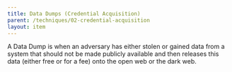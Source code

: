 ```yaml
---
title: Data Dumps (Credential Acquisition)
parent: /techniques/02-credential-acquisition
layout: item
---
```


<p>A Data Dump is when an adversary has either stolen or gained data from a system that should not be made publicly available and then releases this data (either free or for a fee) onto the open web or the dark web.</p>
